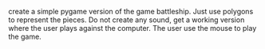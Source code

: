 create a simple pygame version of the game battleship. Just use polygons to represent the pieces. Do not create any sound, get a working version where the user plays against the computer. The user use the mouse to play the game. 